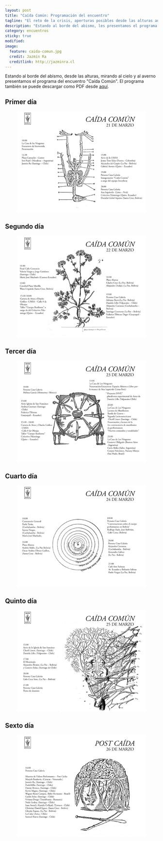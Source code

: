 ```yaml
---
layout: post
title: "Caída Común: Programación del encuentro"
tagline: "El reto de la crisis, aperturas posibles desde las alturas andinas en La Paz – Bolivia, 2018."
description: "Estando al borde del abismo, les presentamos el programa."
category: encuentros
sticky: true
modified:
image:
  feature: caida-comun.jpg
  credit: Jazmín Ra
  creditlink: http://jazminra.cl
---
```


Estando al borde del abismo, desde las alturas, mirando al cielo y al averno presentamos el programa del encuentro "Caída Común". El programa también se puede descargar como PDF desde <a href="/docs/caida-comun/programa-caida-comun.pdf" title="Programa Caída Común" target="_blank">aquí</a>.

## Primer día
<figure>
	<a href="/images/caida-comun/21-marzo.jpg"><img src="/images/caida-comun/21-marzo.jpg"></a>
</figure>

## Segundo día
<figure>
	<a href="/images/caida-comun/22-marzo.jpg"><img src="/images/caida-comun/22-marzo.jpg"></a>
</figure>

## Tercer día
<figure>
	<a href="/images/caida-comun/23-marzo.jpg"><img src="/images/caida-comun/23-marzo.jpg"></a>
</figure>

## Cuarto día
<figure>
	<a href="/images/caida-comun/24-marzo.jpg"><img src="/images/caida-comun/24-marzo.jpg"></a>
</figure>

## Quinto día
<figure>
	<a href="/images/caida-comun/25-marzo.jpg"><img src="/images/caida-comun/25-marzo.jpg"></a>
</figure>

## Sexto día
<figure>
	<a href="/images/caida-comun/26-marzo.jpg"><img src="/images/caida-comun/26-marzo.jpg"></a>
</figure>

